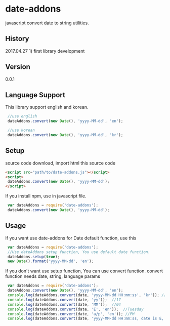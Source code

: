  date-addons
 ====
 javascript convert date to string utilities.

 History
 ----
 2017.04.27 1) first library development

 Version
 ----
 0.0.1

 Language Support
 ----

 This library support english and korean.

 ```js
  //use english
  dateAddons.convert(new Date(), 'yyyy-MM-dd', 'en');

  //use korean
  dateAddons.convert(new Date(), 'yyyy-MM-dd', 'kr');
 ```

 Setup
 ----
 source code download, import html this source code
 ```html
 <script src="path/to/date-addons.js"></script>
 <script>
  dateAddons.convert(new Date(), 'yyyy-MM-dd');
 </script>
 ```

 If you install npm, use in javascript file.
 ```js
  var dateAddons = require('date-addons');
  dateAddons.convert(new Date(), 'yyyy-MM-dd');
 ```

 Usage
 ----
 If you want use date-addons for Date default function, use this

 ```js
  var dateAddons = require('date-addons');
  //Use dateAddons setup function, You use default date function.
  dateAddons.setup(true);
  new Date().format('yyyy-MM-dd', 'en');
 ```
 If you don't want use setup function, You can use convert function. convert function needs date, string, language params

 ```js
  var dateAddons = require('date-addons');
  dateAddons.convert(new Date(), 'yyyy-MM-dd', 'en');
  console.log(dateAddons.convert(date, 'yyyy-MM-dd HH:mm:ss', 'kr')); //2017-04-27 12:11:05
  console.log(dateAddons.convert(date, 'yy'));  //17
  console.log(dateAddons.convert(date, 'MM'));  //04
  console.log(dateAddons.convert(date, 'E', 'en'));  //Tuesday
  console.log(dateAddons.convert(date, 'a/p', 'en')); //PM
  console.log(dateAddons.convert(date, 'yyyy-MM-dd HH:mm:ss, date is E, time is a/p')); //2017-04-27 12:11:05, date is Thursday, time is PM
